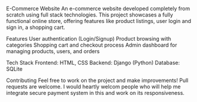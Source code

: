 E-Commerce Website
An e-commerce website developed completely from scratch using full stack technologies. This project showcases a fully functional online store, offering features like product listings, user login and sign in, a shopping cart.

Features
User authentication (Login/Signup)
Product browsing with categories
Shopping cart and checkout process
Admin dashboard for managing products, users, and orders

Tech Stack
Frontend: HTML, CSS
Backend: Django (Python)
Database: SQLite

Contributing
Feel free to work on the project and make improvements! Pull requests are welcome.
I would heartly welcom people who will help me integrate secure payment system in this and work on its responsiveness.

